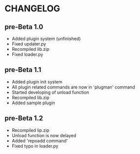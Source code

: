 # CHANGELOG

## pre-Beta 1.0
- Added plugin system (unfinished)
- Fixed updater.py
- Recompiled lib.zip
- Fixed loader.py

## pre-Beta 1.1
- Added plugin init system
- All plugin related commands are now in 'plugman' command
- Started developing of unload function
- Recompiled lib.zip
- Added sample plugin

## pre-Beta 1.2
- Recompiled lip.zip
- Unload function is now delayed
- Added 'repoadd command'
- Fixed typo in loader.py